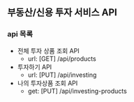 ## 부동산/신용 투자 서비스 API 

### api 목록

* 전체 투자 상품 조회 API
    * url: [GET] /api/products
* 투자하기 API
    * url: [PUT] /api/investing
* 나의 투자상품 조회 API
    * get: [PUT] /api/investing-products

